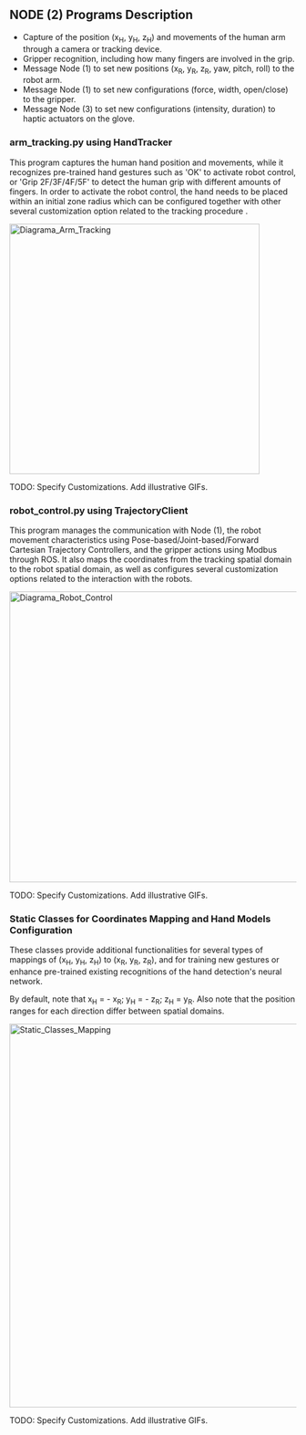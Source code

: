 ## NODE (2) Programs Description

- Capture of the position (x<sub>H</sub>, y<sub>H</sub>, z<sub>H</sub>) and movements of the human arm through a camera or tracking device.
- Gripper recognition, including how many fingers are involved in the grip.
- Message Node (1) to set new positions (x<sub>R</sub>, y<sub>R</sub>, z<sub>R</sub>, yaw, pitch, roll) to the robot arm.
- Message Node (1) to set new configurations (force, width, open/close) to the gripper.
- Message Node (3) to set new configurations (intensity, duration) to haptic actuators on the glove.

### arm_tracking.py using HandTracker

This program captures the human hand position and movements, while it recognizes pre-trained hand gestures such as 'OK' to activate robot control, or 'Grip 2F/3F/4F/5F' to detect the human grip with different amounts of fingers. In order to activate the robot control, the hand needs to be placed within an initial zone radius which can be configured together with other several customization option related to the tracking procedure .

<img width="439" alt="Diagrama_Arm_Tracking" src="https://github.com/xriteamupv/Haptic_Teleop/assets/38531693/b0721a8f-1492-43f7-91eb-9ce13c57ce72">

TODO: Specify Customizations. Add illustrative GIFs.

### robot_control.py using TrajectoryClient

This program manages the communication with Node (1), the robot movement characteristics using Pose-based/Joint-based/Forward Cartesian Trajectory Controllers, and the gripper actions using Modbus through ROS. It also maps the coordinates from the tracking spatial domain to the robot spatial domain, as well as configures several customization options related to the interaction with the robots.

<img width="510" alt="Diagrama_Robot_Control" src="https://github.com/xriteamupv/Haptic_Teleop/assets/38531693/4c406cb4-09da-4473-ab33-b3f991b2fd4d">

TODO: Specify Customizations. Add illustrative GIFs.

### Static Classes for Coordinates Mapping and Hand Models Configuration

These classes provide additional functionalities for several types of mappings of (x<sub>H</sub>, y<sub>H</sub>, z<sub>H</sub>) to (x<sub>R</sub>, y<sub>R</sub>, z<sub>R</sub>), and for training new gestures or enhance pre-trained existing recognitions of the hand detection's neural network. 

By default, note that x<sub>H</sub> = - x<sub>R</sub>; y<sub>H</sub> = - z<sub>R</sub>; z<sub>H</sub> =  y<sub>R</sub>. Also note that the position ranges for each direction differ between spatial domains.

<img width="673" alt="Static_Classes_Mapping" src="https://github.com/xriteamupv/Haptic_Teleop/assets/38531693/9594cb9a-a3bf-4e6c-9bf0-8336d61e6b42">

TODO: Specify Customizations. Add illustrative GIFs.
